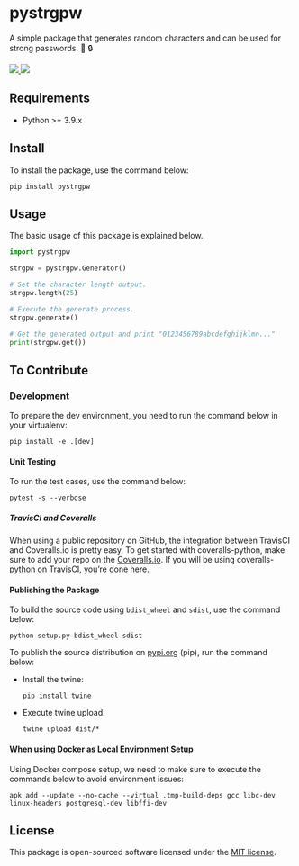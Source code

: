 # pystrgpw

A simple package that generates random characters and can be used for strong passwords. :game_die: :lock:

<a href="https://app.travis-ci.com/LordDashMe/pystrgpw">
  <img src="https://img.shields.io/travis/LordDashMe/pystrgpw?style=for-the-badge" />
</a>

<a href="https://coveralls.io/github/LordDashMe/pystrgpw?branch=master">
  <img src="https://img.shields.io/coveralls/github/LordDashMe/pystrgpw?style=for-the-badge" />
</a>

## Requirements

- Python >= 3.9.x

## Install

To install the package, use the command below:

```
pip install pystrgpw
```

## Usage

The basic usage of this package is explained below.

```python
import pystrgpw

strgpw = pystrgpw.Generator()

# Set the character length output.
strgpw.length(25)

# Execute the generate process.
strgpw.generate()

# Get the generated output and print "0123456789abcdefghijklmn..."
print(strgpw.get()) 
```

## To Contribute

### Development

To prepare the dev environment, you need to run the command below in your virtualenv:

```
pip install -e .[dev]
```

#### Unit Testing

To run the test cases, use the command below:

```
pytest -s --verbose
```

##### TravisCI and Coveralls

When using a public repository on GitHub, the integration between TravisCI and Coveralls.io is pretty easy. To get started with coveralls-python, make sure to add your repo on the [Coveralls.io](https://coveralls.io/). If you will be using coveralls-python on TravisCI, you’re done here.

#### Publishing the Package

To build the source code using ```bdist_wheel``` and ```sdist```, use the command below:

```
python setup.py bdist_wheel sdist
```

To publish the source distribution on [pypi.org](https://pypi.org/) (pip), run the command below:

  - Install the twine:

    ```
    pip install twine
    ```

  - Execute twine upload:

    ```
    twine upload dist/*
    ```

#### When using Docker as Local Environment Setup

Using Docker compose setup, we need to make sure to execute the commands below to avoid environment issues:

```
apk add --update --no-cache --virtual .tmp-build-deps gcc libc-dev linux-headers postgresql-dev libffi-dev
```

## License

This package is open-sourced software licensed under the [MIT license](https://opensource.org/licenses/MIT).
